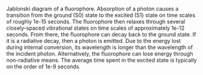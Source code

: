 Jablonski diagram of a fluorophore. Absorption of a photon causes a transition from the ground (S0) state to the excited (S1) state on time scales of roughly 1e-15 seconds. The fluorophore then relaxes through several closely-spaced vibrational states on time scales of approximately 1e-12 seconds. From there, the fluorophore can decay back to the ground state. If it is a radiative decay, then a photon is emitted. Due to the energy lost during internal conversion, its wavelength is longer than the wavelength of the incident photon. Alternatively, the fluorophore can lose energy through non-radiative means. The average time spent in the excited state is typically on the order of 1e-9 seconds.
